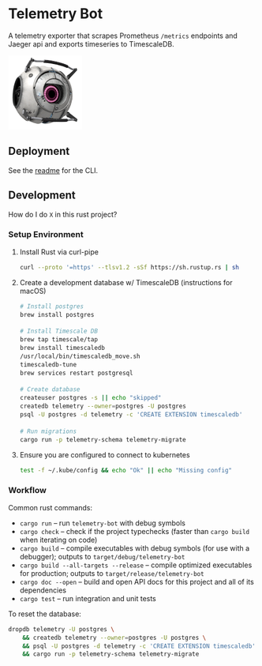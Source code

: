 # Telemetry Bot
A telemetry exporter that scrapes Prometheus `/metrics` endpoints
and Jaeger api and exports timeseries to TimescaleDB.

![Fact Core](doc/bot.png)

## Deployment
See the [readme](telemetry_bot/README.md) for the CLI.

## Development
How do I do `X` in this rust project?

### Setup Environment

1. Install Rust via curl-pipe

   ```sh
   curl --proto '=https' --tlsv1.2 -sSf https://sh.rustup.rs | sh
   ```

2. Create a development database w/ TimescaleDB (instructions for macOS)

    ```sh
    # Install postgres
    brew install postgres

    # Install Timescale DB
    brew tap timescale/tap
    brew install timescaledb
    /usr/local/bin/timescaledb_move.sh
    timescaledb-tune
    brew services restart postgresql

    # Create database
    createuser postgres -s || echo "skipped"
    createdb telemetry --owner=postgres -U postgres
    psql -U postgres -d telemetry -c 'CREATE EXTENSION timescaledb'

    # Run migrations
    cargo run -p telemetry-schema telemetry-migrate
    ```

3. Ensure you are configured to connect to kubernetes

    ```sh
    test -f ~/.kube/config && echo "Ok" || echo "Missing config"
    ```

### Workflow
Common rust commands:

 - `cargo run` – run `telemetry-bot` with debug symbols
 - `cargo check` – check if the project typechecks (faster than `cargo build` when iterating on code)
 - `cargo build` – compile executables with debug symbols (for use with a debugger); outputs to `target/debug/telemetry-bot`
 - `cargo build --all-targets --release` – compile optimized executables for production; outputs to `target/release/telemetry-bot`
 - `cargo doc --open` – build and open API docs for this project and all of its dependencies
 - `cargo test` – run integration and unit tests
 
To reset the database:

```sh
dropdb telemetry -U postgres \
    && createdb telemetry --owner=postgres -U postgres \
    && psql -U postgres -d telemetry -c 'CREATE EXTENSION timescaledb' \
    && cargo run -p telemetry-schema telemetry-migrate
```

